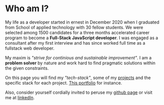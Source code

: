 # Who am I?

My life as a developer started in ernest in December 2020 when I graduated from School of applied technology [</salt>](https://salt.dev/) with 30 fellow students. We were selected among 1500 candidates for a three months accelerated career program to become a **Full-Stack JavaScript developer**. I was engaged as a consultant after my first interview and has since worked full time as a fullstack web developer.  

My maxim is _"strive for continious and sustainable improvement"_. I am a **problem solver** by nature and work hard to find pragmatic solutions within the given constraints. 

On this page you will find my _"tech-stack"_, some of my [projects](/projects) and the specific stack for each project. [This portfolio](/projects/portfolio) for instance.

Also, consider yourself cordially invited to peruse my [github page](https://github.com/johan-st) or visit me at [linkedIn](https://www.linkedin.com/in/johan-strand-99a12b44).